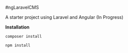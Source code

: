 #ngLaravelCMS

A starter project using Laravel and Angular (In Progress)

**Installation**

```
composer install
```

```
npm install
```
